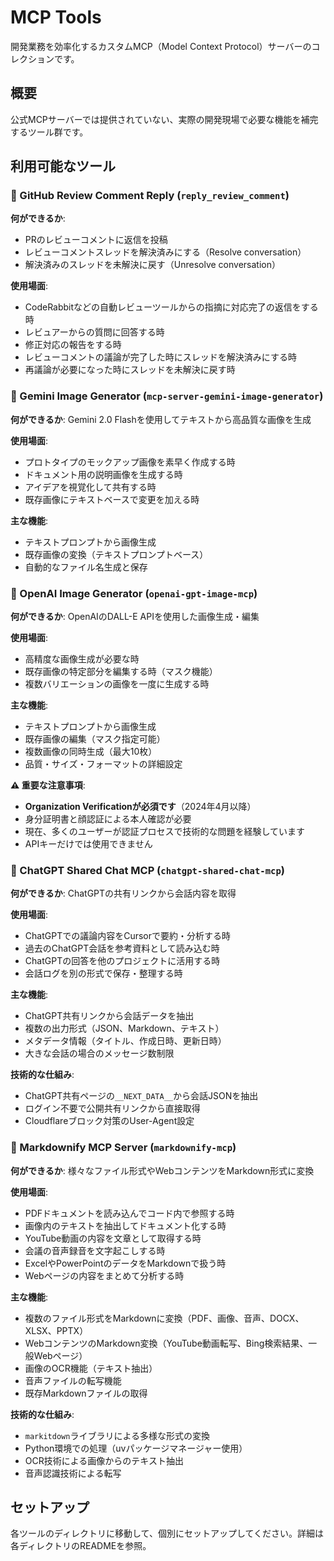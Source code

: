 # MCP Tools

開発業務を効率化するカスタムMCP（Model Context Protocol）サーバーのコレクションです。

## 概要

公式MCPサーバーでは提供されていない、実際の開発現場で必要な機能を補完するツール群です。

## 利用可能なツール

### 🔧 GitHub Review Comment Reply (`reply_review_comment`)

**何ができるか**: 
- PRのレビューコメントに返信を投稿
- レビューコメントスレッドを解決済みにする（Resolve conversation）
- 解決済みのスレッドを未解決に戻す（Unresolve conversation）

**使用場面**:
- CodeRabbitなどの自動レビューツールからの指摘に対応完了の返信をする時
- レビュアーからの質問に回答する時
- 修正対応の報告をする時
- レビューコメントの議論が完了した時にスレッドを解決済みにする時
- 再議論が必要になった時にスレッドを未解決に戻す時

### 🎨 Gemini Image Generator (`mcp-server-gemini-image-generator`)

**何ができるか**: Gemini 2.0 Flashを使用してテキストから高品質な画像を生成

**使用場面**:
- プロトタイプのモックアップ画像を素早く作成する時
- ドキュメント用の説明画像を生成する時
- アイデアを視覚化して共有する時
- 既存画像にテキストベースで変更を加える時

**主な機能**:
- テキストプロンプトから画像生成
- 既存画像の変換（テキストプロンプトベース）
- 自動的なファイル名生成と保存

### 🎨 OpenAI Image Generator (`openai-gpt-image-mcp`)

**何ができるか**: OpenAIのDALL-E APIを使用した画像生成・編集

**使用場面**:
- 高精度な画像生成が必要な時
- 既存画像の特定部分を編集する時（マスク機能）
- 複数バリエーションの画像を一度に生成する時

**主な機能**:
- テキストプロンプトから画像生成
- 既存画像の編集（マスク指定可能）
- 複数画像の同時生成（最大10枚）
- 品質・サイズ・フォーマットの詳細設定

**⚠️ 重要な注意事項**:
- **Organization Verificationが必須です**（2024年4月以降）
- 身分証明書と顔認証による本人確認が必要
- 現在、多くのユーザーが認証プロセスで技術的な問題を経験しています
- APIキーだけでは使用できません

### 💬 ChatGPT Shared Chat MCP (`chatgpt-shared-chat-mcp`)

**何ができるか**: ChatGPTの共有リンクから会話内容を取得

**使用場面**:
- ChatGPTでの議論内容をCursorで要約・分析する時
- 過去のChatGPT会話を参考資料として読み込む時
- ChatGPTの回答を他のプロジェクトに活用する時
- 会話ログを別の形式で保存・整理する時

**主な機能**:
- ChatGPT共有リンクから会話データを抽出
- 複数の出力形式（JSON、Markdown、テキスト）
- メタデータ情報（タイトル、作成日時、更新日時）
- 大きな会話の場合のメッセージ数制限

**技術的な仕組み**:
- ChatGPT共有ページの`__NEXT_DATA__`から会話JSONを抽出
- ログイン不要で公開共有リンクから直接取得
- Cloudflareブロック対策のUser-Agent設定

### 📄 Markdownify MCP Server (`markdownify-mcp`)

**何ができるか**: 様々なファイル形式やWebコンテンツをMarkdown形式に変換

**使用場面**:
- PDFドキュメントを読み込んでコード内で参照する時
- 画像内のテキストを抽出してドキュメント化する時
- YouTube動画の内容を文章として取得する時
- 会議の音声録音を文字起こしする時
- ExcelやPowerPointのデータをMarkdownで扱う時
- Webページの内容をまとめて分析する時

**主な機能**:
- 複数のファイル形式をMarkdownに変換（PDF、画像、音声、DOCX、XLSX、PPTX）
- WebコンテンツのMarkdown変換（YouTube動画転写、Bing検索結果、一般Webページ）
- 画像のOCR機能（テキスト抽出）
- 音声ファイルの転写機能
- 既存Markdownファイルの取得

**技術的な仕組み**:
- `markitdown`ライブラリによる多様な形式の変換
- Python環境での処理（uvパッケージマネージャー使用）
- OCR技術による画像からのテキスト抽出
- 音声認識技術による転写

## セットアップ

各ツールのディレクトリに移動して、個別にセットアップしてください。詳細は各ディレクトリのREADMEを参照。
